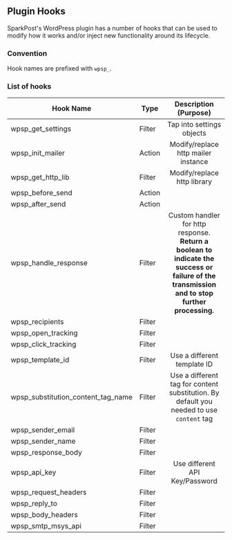 ## Plugin Hooks
SparkPost's WordPress plugin has a number of hooks that can be used to modify how it works and/or inject new functionality around its lifecycle.

### Convention
Hook names are prefixed with `wpsp_`.

### List of hooks

| Hook Name                    | Type |  Description (Purpose)
| -------------                |-------------|:----------------:|
| wpsp_get_settings            | Filter   | Tap into settings objects  
| wpsp_init_mailer             | Action   | Modify/replace http mailer instance
| wpsp_get_http_lib            | Filter   | Modify/replace http library
| wpsp_before_send             | Action   |
| wpsp_after_send              | Action   |   
| wpsp_handle_response         | Filter   |  Custom handler for http response. **Return a boolean to indicate the success or failure of the transmission and to stop further processing.**
| wpsp_recipients              | Filter   |
| wpsp_open_tracking           | Filter   |   
| wpsp_click_tracking          | Filter   |
| wpsp_template_id             | Filter   |  Use a different template ID
| wpsp_substitution_content_tag_name| Filter   |  Use a different tag for content substitution. By default you needed to use `content` tag
| wpsp_sender_email            | Filter   |
| wpsp_sender_name             | Filter   |
| wpsp_response_body           | Filter   |
| wpsp_api_key                 | Filter   |  Use different API Key/Password
| wpsp_request_headers         | Filter   |
| wpsp_reply_to                | Filter   |
| wpsp_body_headers            | Filter   |   
| wpsp_smtp_msys_api           | Filter   |
